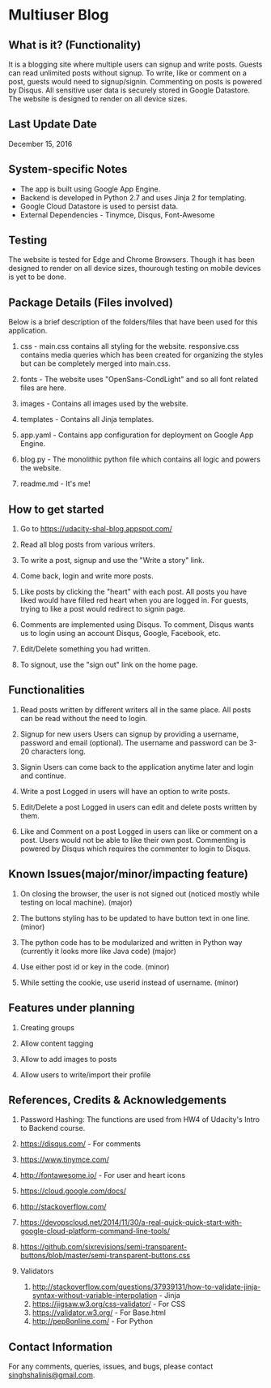 Multiuser Blog
===============

What is it? (Functionality)
---------------------------
It is a blogging site where multiple users can signup and write posts. Guests can read unlimited posts without signup. To write, like or comment on a post, guests would need to signup/signin. Commenting on posts is powered by Disqus. All sensitive user data is securely stored in Google Datastore. 
The website is designed to render on all device sizes.


Last Update Date
-----------------
December 15, 2016


System-specific Notes
----------------------
*   The app is built using Google App Engine.
*   Backend is developed in Python 2.7 and uses Jinja 2 for templating. 
*   Google Cloud Datastore is used to persist data.
*   External Dependencies - Tinymce, Disqus, Font-Awesome


Testing
-------
The website is tested for Edge and Chrome Browsers.
Though it has been designed to render on all device sizes, thourough testing on mobile devices is yet to be done.


Package Details (Files involved) 
--------------------------------
Below is a brief description of the folders/files that have been used for this application.
1.  css - main.css contains all styling for the website. responsive.css contains media queries which has been created for organizing the styles but can be completely merged into main.css.

2.  fonts - The website uses "OpenSans-CondLight" and so all font related files are here. 

3.  images - Contains all images used by the website.

4.  templates - Contains all Jinja templates.

5.  app.yaml - Contains app configuration for deployment on Google App Engine.

6.  blog.py - The monolithic python file which contains all logic and powers the website. 

7.  readme.md - It's me!


How to get started
-------------------
1. Go to https://udacity-shal-blog.appspot.com/ 

2. Read all blog posts from various writers.

3. To write a post, signup and use the "Write a story" link.

3. Come back, login and write more posts.

4. Like posts by clicking the "heart" with each post. All posts you have liked would have filled red heart when you are logged in. For guests, trying to like a post would redirect to signin page.

5. Comments are implemented using Disqus. To comment, Disqus wants us to login using an account Disqus, Google, Facebook, etc. 

6. Edit/Delete something you had written.

7. To signout, use the "sign out" link on the home page.
 

Functionalities
----------------
1.  Read posts written by different writers all in the same place. All posts can be read without the need to login.
	
2.  Signup for new users
	Users can signup by providing a username, password and email (optional). The username and password can be 3-20 characters long.  

3.  Signin
	Users can come back to the application anytime later and login and continue. 

4.  Write a post
	Logged in users will have an option to write posts. 

5.  Edit/Delete a post
	Logged in users can edit and delete posts written by them. 
 
6.  Like and Comment on a post
	Logged in users can like or comment on a post. Users would not be able to like their own post. Commenting is powered by Disqus which requires the commenter to login to Disqus.

	
Known Issues(major/minor/impacting feature)
-------------
1.  On closing the browser, the user is not signed out (noticed mostly while testing on local machine). (major)

2.  The buttons styling has to be updated to have button text in one line. (minor)

3.  The python code has to be modularized and written in Python way (currently it looks more like Java code) (major)

4.  Use either post id or key in the code. (minor)

5.  While setting the cookie, use userid instead of username. (minor)


Features under planning
-----------------------
1.  Creating groups

2.  Allow content tagging

3.  Allow to add images to posts

4.  Allow users to write/import their profile


References, Credits & Acknowledgements
---------------------------------------
1.  Password Hashing: The functions are used from HW4 of Udacity's Intro to Backend course.  

2.  https://disqus.com/ - For comments

3.  https://www.tinymce.com/

4.  http://fontawesome.io/ - For user and heart icons

5.  https://cloud.google.com/docs/

6.  http://stackoverflow.com/

7.  https://devopscloud.net/2014/11/30/a-real-quick-quick-start-with-google-cloud-platform-command-line-tools/

8.  https://github.com/sixrevisions/semi-transparent-buttons/blob/master/semi-transparent-buttons.css

9.  Validators
	1.	http://stackoverflow.com/questions/37939131/how-to-validate-jinja-syntax-without-variable-interpolation - Jinja 
	2.	https://jigsaw.w3.org/css-validator/ - For CSS
	3.	https://validator.w3.org/ - For Base.html
	4.	http://pep8online.com/	- For Python


Contact Information
--------------------
For any comments, queries, issues, and bugs, please contact singhshalinis@gmail.com.